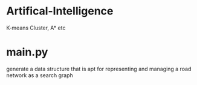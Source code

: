 # Artifical-Intelligence
K-means Cluster, A* etc

# main.py 
generate a data structure that is apt for representing and managing a road network as a search graph

